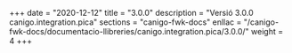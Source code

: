 +++
date        = "2020-12-12"
title       = "3.0.0"
description = "Versió 3.0.0 canigo.integration.pica"
sections    = "canigo-fwk-docs"
enllac		= "/canigo-fwk-docs/documentacio-llibreries/canigo.integration.pica/3.0.0/"
weight		= 4
+++
